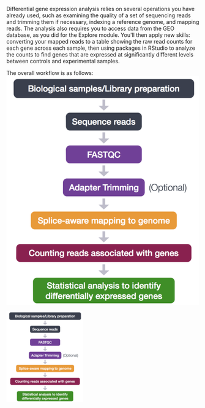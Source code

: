 Differential gene expression analysis relies on several operations you have already used, such as examining the quality of a set of sequencing reads and trimming them if necessary, indexing a reference genome, and mapping reads. The analysis also requires you to access data from the GEO database, as you did for the Explore module. You'll then apply new skills: converting your mapped reads to a table showing the raw read counts for each gene across each sample, then using packages in RStudio to analyze the counts to find genes that are expressed at significantly different levels between controls and experimental samples.

The overall workflow is as follows:
![alt text](https://github.com/jamiehenzy/Genome_analysis_DGE/blob/assets/DGE_workflow.png)

<img src="https://github.com/jamiehenzy/Genome_analysis_DGE/blob/assets/DGE_workflow.png" alt="DGE_workflow" width="200"/>
